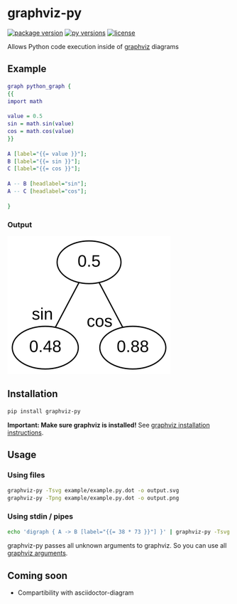 # graphviz-py
[![package version](https://img.shields.io/pypi/v/graphviz-py?style=flat-square&color=%2300AA00)](https://pypi.org/project/graphviz-py/)
[![py versions](https://img.shields.io/pypi/pyversions/graphviz-py?style=flat-square)](https://pypi.org/project/graphviz-py/)
[![license](https://img.shields.io/github/license/Alwinator/graphviz-py?style=flat-square&color=%2300AA00)](LICENSE)

Allows Python code execution inside of [graphviz](https://graphviz.org/) diagrams

## Example
```dot
graph python_graph {
{{
import math

value = 0.5
sin = math.sin(value)
cos = math.cos(value)
}}

A [label="{{= value }}"];
B [label="{{= sin }}"];
C [label="{{= cos }}"];

A -- B [headlabel="sin"];
A -- C [headlabel="cos"];

}
```

### Output
![output](https://raw.githubusercontent.com/Alwinator/graphviz-py/main/assets/output.svg)

## Installation
```bash
pip install graphviz-py
```

**Important: Make sure graphviz is installed!** See [graphviz installation instructions](https://graphviz.org/download/).


## Usage
### Using files
```bash
graphviz-py -Tsvg example/example.py.dot -o output.svg
graphviz-py -Tpng example/example.py.dot -o output.png
```

### Using stdin / pipes
```bash
echo 'digraph { A -> B [label="{{= 38 * 73 }}"] }' | graphviz-py -Tsvg > output.svg
```

graphviz-py passes all unknown arguments to graphviz. So you can use all [graphviz arguments](https://graphviz.org/doc/info/command.html).

## Coming soon
- Compartibility with asciidoctor-diagram
